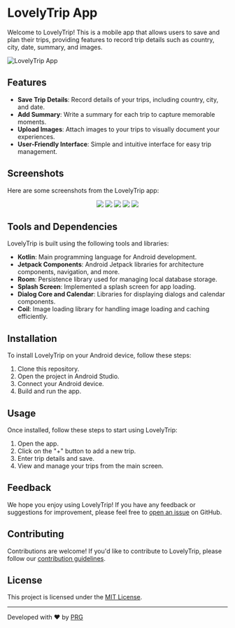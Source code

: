 # LovelyTrip App

Welcome to LovelyTrip! This is a mobile app that allows users to save and plan their trips, providing features to record trip details such as country, city, date, summary, and images.

![LovelyTrip App](Screenshot/LovelyTrip.png)

## Features

- **Save Trip Details**: Record details of your trips, including country, city, and date.
- **Add Summary**: Write a summary for each trip to capture memorable moments.
- **Upload Images**: Attach images to your trips to visually document your experiences.
- **User-Friendly Interface**: Simple and intuitive interface for easy trip management.

## Screenshots

Here are some screenshots from the LovelyTrip app:
<p align="center">
  <img src="Screenshot/screenshot1.png" />
  <img src="Screenshot/screenshot2.png" />
  <img src="Screenshot/screenshot3.png" />
  <img src="Screenshot/screenshot4.png" />
  <img src="Screenshot/screenshot5.png" />
  
</p>


## Tools and Dependencies

LovelyTrip is built using the following tools and libraries:

- **Kotlin**: Main programming language for Android development.
- **Jetpack Components**: Android Jetpack libraries for architecture components, navigation, and more.
- **Room**: Persistence library used for managing local database storage.
- **Splash Screen**: Implemented a splash screen for app loading.
- **Dialog Core and Calendar**: Libraries for displaying dialogs and calendar components.
- **Coil**: Image loading library for handling image loading and caching efficiently.

## Installation

To install LovelyTrip on your Android device, follow these steps:

1. Clone this repository.
2. Open the project in Android Studio.
3. Connect your Android device.
4. Build and run the app.

## Usage

Once installed, follow these steps to start using LovelyTrip:

1. Open the app.
2. Click on the "+" button to add a new trip.
3. Enter trip details and save.
4. View and manage your trips from the main screen.

## Feedback

We hope you enjoy using LovelyTrip! If you have any feedback or suggestions for improvement, please feel free to [open an issue](https://github.com/yourusername/lovelytrip-app/issues) on GitHub.

## Contributing

Contributions are welcome! If you'd like to contribute to LovelyTrip, please follow our [contribution guidelines](CONTRIBUTING.md).

## License

This project is licensed under the [MIT License](LICENSE).

---

Developed with ❤️ by [PRG](https://github.com/YahefuYusufu)
